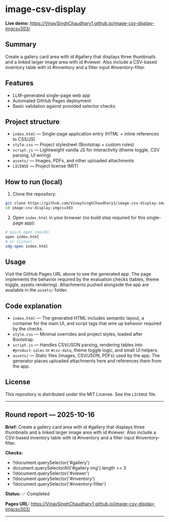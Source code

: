 # image-csv-display

**Live demo:** https://VinaySinghChaudhary1.github.io/image-csv-display-imgcsv303/

## Summary

Create a gallery card area with id #gallery that displays three thumbnails and a linked larger image area with id #viewer. Also include a CSV-based inventory table with id #inventory and a filter input #inventory-filter.

## Features

- LLM-generated single-page web app
- Automated GitHub Pages deployment
- Basic validation against provided selector checks

## Project structure

* `index.html` — Single-page application entry (HTML + inline references to CSS/JS)
* `style.css` — Project stylesheet (Bootstrap + custom rules)
* `script.js` — Lightweight vanilla JS for interactivity (theme toggle, CSV parsing, UI wiring)
* `assets/` — Images, PDFs, and other uploaded attachments
* `LICENSE` — Project license (MIT)

## How to run (local)

1. Clone the repository:

```bash
git clone https://github.com/VinaySinghChaudhary1/image-csv-display-imgcsv303.git
cd image-csv-display-imgcsv303
```

2. Open `index.html` in your browser (no build step required for this single-page app):

```bash
# quick open (macOS)
open index.html
# or (Linux)
xdg-open index.html
```

## Usage

Visit the GitHub Pages URL above to see the generated app. The page implements the behavior required by the evaluation checks (tables, theme toggle, assets rendering). Attachments pushed alongside the app are available in the `assets/` folder.

## Code explanation

- `index.html` — The generated HTML includes semantic layout, a container for the main UI, and script tags that wire up behavior required by the checks.
- `style.css` — Minimal overrides and project styles, loaded after Bootstrap.
- `script.js` — Handles CSV/JSON parsing, rendering tables into `#product-sales` or `#csv-data`, theme toggle logic, and small UI helpers.
- `assets/` — Static files (images, CSV/JSON, PDFs) used by the app. The generator places uploaded attachments here and references them from the app.

## License

This repository is distributed under the MIT License. See the `LICENSE` file.

---

## Round report — 2025-10-16

**Brief:** Create a gallery card area with id #gallery that displays three thumbnails and a linked larger image area with id #viewer. Also include a CSV-based inventory table with id #inventory and a filter input #inventory-filter.

**Checks:**
- !!document.querySelector('#gallery')
- document.querySelectorAll('#gallery img').length >= 3
- !!document.querySelector('#viewer')
- !!document.querySelector('#inventory')
- !!document.querySelector('#inventory-filter')

**Status:** ✅ Completed

**Pages URL:** https://VinaySinghChaudhary1.github.io/image-csv-display-imgcsv303/

---

